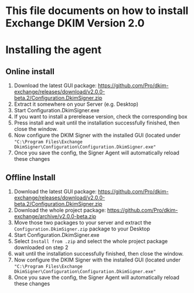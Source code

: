 This file documents on how to install Exchange DKIM Version 2.0
=============

# Installing the agent

## Online install

1) Download the latest GUI package: https://github.com/Pro/dkim-exchange/releases/download/v2.0.0-beta.2/Configuration.DkimSigner.zip  
2) Extract it somewhere on your Server (e.g. Desktop)  
3) Start Configuration.DkimSigner.exe  
4) If you want to install a prerelease version, check the corresponding box  
5) Press install and wait until the installation successfully finished, then close the window.  
6) Now configure the DKIM Signer with the installed GUI (located under `"C:\Program Files\Exchange DkimSigner\Configuration\Configuration.DkimSigner.exe"`  
7) Once you save the config, the Signer Agent will automatically reload these changes  

## Offline Install

1) Download the latest GUI package: https://github.com/Pro/dkim-exchange/releases/download/v2.0.0-beta.2/Configuration.DkimSigner.zip
2) Download the whole project package: https://github.com/Pro/dkim-exchange/archive/v2.0.0-beta.zip  
3) Move those two packages to your server and extract the `Configuration.DkimSigner.zip` package to your Desktop  
4) Start Configuration.DkimSigner.exe  
5) Select `Install from .zip` and select the whole project package downloaded on step 2  
6) wait until the installation successfully finished, then close the window.  
7) Now configure the DKIM Signer with the installed GUI (located under `"C:\Program Files\Exchange DkimSigner\Configuration\Configuration.DkimSigner.exe"`  
8) Once you save the config, the Signer Agent will automatically reload these changes  
